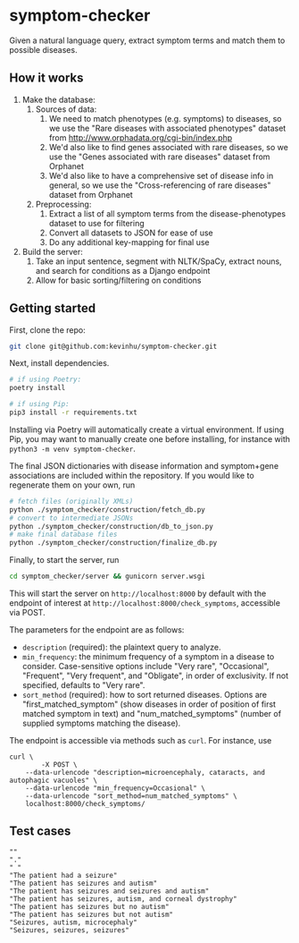 # symptom-checker

Given a natural language query, extract symptom terms and match them to possible diseases.



## How it works

1. Make the database:
   1. Sources of data:
      1. We need to match phenotypes (e.g. symptoms) to diseases, so we use the "Rare diseases with associated phenotypes" dataset from http://www.orphadata.org/cgi-bin/index.php
      2. We'd also like to find genes associated with rare diseases, so we use the "Genes associated with rare diseases" dataset from Orphanet
      3. We'd also like to have a comprehensive set of disease info in general, so we use the "Cross-referencing of rare diseases" dataset from Orphanet
   2. Preprocessing:
      1. Extract a list of all symptom terms from the disease-phenotypes dataset to use for filtering
      2. Convert all datasets to JSON for ease of use
      3. Do any additional key-mapping for final use
2. Build the server:
   1. Take an input sentence, segment with NLTK/SpaCy, extract nouns, and search for conditions as a Django endpoint
   2. Allow for basic sorting/filtering on conditions



## Getting started

First, clone the repo:

```bash
git clone git@github.com:kevinhu/symptom-checker.git
```

Next, install dependencies.

```bash
# if using Poetry:
poetry install 

# if using Pip:
pip3 install -r requirements.txt
```

Installing via Poetry will automatically create a virtual environment. If using Pip, you may want to manually create one before installing, for instance with `python3 -m venv symptom-checker`.

The final JSON dictionaries with disease information and symptom+gene associations are included within the repository. If you would like to regenerate them on your own, run

```bash
# fetch files (originally XMLs)
python ./symptom_checker/construction/fetch_db.py
# convert to intermediate JSONs
python ./symptom_checker/construction/db_to_json.py
# make final database files
python ./symptom_checker/construction/finalize_db.py
```

Finally, to start the server, run

```bash
cd symptom_checker/server && gunicorn server.wsgi
```

This will start the server on `http://localhost:8000` by default with the endpoint of interest at `http://localhost:8000/check_symptoms`, accessible via POST.

The parameters for the endpoint are as follows:

- `description` (required): the plaintext query to analyze.
- `min_frequency`: the minimum frequency of a symptom in a disease to consider. Case-sensitive options include "Very rare", "Occasional", "Frequent", "Very frequent", and "Obligate", in order of exclusivity. If not specified, defaults to "Very rare".
- `sort_method` (required): how to sort returned diseases. Options are "first_matched_symptom" (show diseases in order of position of first matched symptom in text) and "num_matched_symptoms" (number of supplied symptoms matching the disease).

The endpoint is accessible via methods such as `curl`. For instance, use

```
curl \
		-X POST \
    --data-urlencode "description=microencephaly, cataracts, and autophagic vacuoles" \
    --data-urlencode "min_frequency=Occasional" \
    --data-urlencode "sort_method=num_matched_symptoms" \
    localhost:8000/check_symptoms/
```



## Test cases

```
""
"."
" "
"The patient had a seizure"
"The patient has seizures and autism"
"The patient has seizures and seizures and autism"
"The patient has seizures, autism, and corneal dystrophy"
"The patient has seizures but no autism"
"The patient has seizures but not autism"
"Seizures, autism, microcephaly"
"Seizures, seizures, seizures"
```


